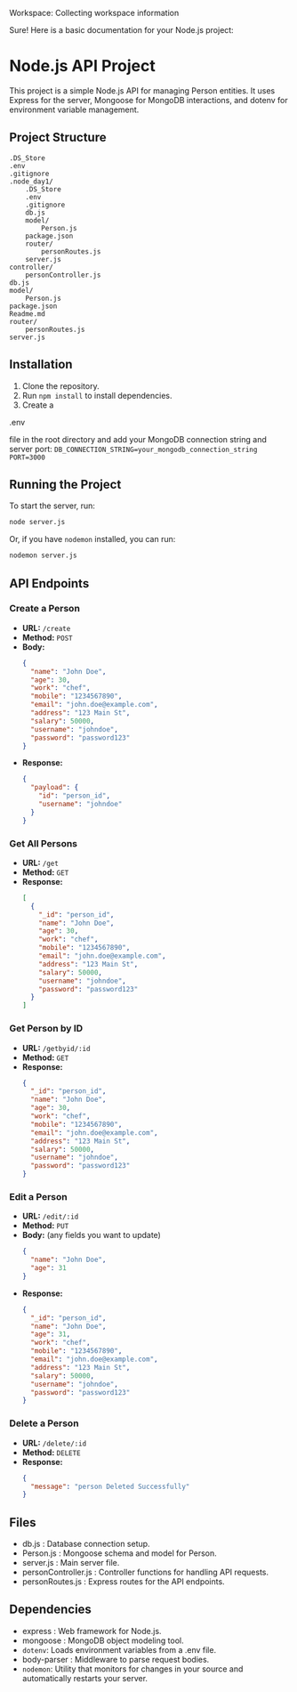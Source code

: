 
Workspace: Collecting workspace information

Sure! Here is a basic documentation for your Node.js project:

# Node.js API Project

This project is a simple Node.js API for managing Person entities. It uses Express for the server, Mongoose for MongoDB interactions, and dotenv for environment variable management.

## Project Structure

```
.DS_Store
.env
.gitignore
.node_day1/
	.DS_Store
	.env
	.gitignore
	db.js
	model/
		Person.js
	package.json
	router/
		personRoutes.js
	server.js
controller/
	personController.js
db.js
model/
	Person.js
package.json
Readme.md
router/
	personRoutes.js
server.js
```

## Installation

1. Clone the repository.
2. Run `npm install` to install dependencies.
3. Create a 

.env

 file in the root directory and add your MongoDB connection string and server port:
    ```
    DB_CONNECTION_STRING=your_mongodb_connection_string
    PORT=3000
    ```

## Running the Project

To start the server, run:
```sh
node server.js
```

Or, if you have `nodemon` installed, you can run:
```sh
nodemon server.js
```

## API Endpoints

### Create a Person

- **URL:** `/create`
- **Method:** `POST`
- **Body:**
  ```json
  {
    "name": "John Doe",
    "age": 30,
    "work": "chef",
    "mobile": "1234567890",
    "email": "john.doe@example.com",
    "address": "123 Main St",
    "salary": 50000,
    "username": "johndoe",
    "password": "password123"
  }
  ```
- **Response:**
  ```json
  {
    "payload": {
      "id": "person_id",
      "username": "johndoe"
    }
  }
  ```

### Get All Persons

- **URL:** `/get`
- **Method:** `GET`
- **Response:**
  ```json
  [
    {
      "_id": "person_id",
      "name": "John Doe",
      "age": 30,
      "work": "chef",
      "mobile": "1234567890",
      "email": "john.doe@example.com",
      "address": "123 Main St",
      "salary": 50000,
      "username": "johndoe",
      "password": "password123"
    }
  ]
  ```

### Get Person by ID

- **URL:** `/getbyid/:id`
- **Method:** `GET`
- **Response:**
  ```json
  {
    "_id": "person_id",
    "name": "John Doe",
    "age": 30,
    "work": "chef",
    "mobile": "1234567890",
    "email": "john.doe@example.com",
    "address": "123 Main St",
    "salary": 50000,
    "username": "johndoe",
    "password": "password123"
  }
  ```

### Edit a Person

- **URL:** `/edit/:id`
- **Method:** `PUT`
- **Body:** (any fields you want to update)
  ```json
  {
    "name": "John Doe",
    "age": 31
  }
  ```
- **Response:**
  ```json
  {
    "_id": "person_id",
    "name": "John Doe",
    "age": 31,
    "work": "chef",
    "mobile": "1234567890",
    "email": "john.doe@example.com",
    "address": "123 Main St",
    "salary": 50000,
    "username": "johndoe",
    "password": "password123"
  }
  ```

### Delete a Person

- **URL:** `/delete/:id`
- **Method:** `DELETE`
- **Response:**
  ```json
  {
    "message": "person Deleted Successfully"
  }
  ```

## Files

- db.js : Database connection setup.
- Person.js : Mongoose schema and model for Person.
- server.js : Main server file.
- personController.js : Controller functions for handling API requests.
- personRoutes.js : Express routes for the API endpoints.

## Dependencies

- express : Web framework for Node.js.
- mongoose : MongoDB object modeling tool.
- `dotenv`: Loads environment variables from a .env file.
- body-parser : Middleware to parse request bodies.
- `nodemon`: Utility that monitors for changes in your source and automatically restarts your server.

